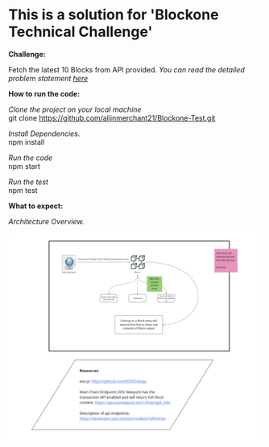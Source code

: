 # This is a solution for 'Blockone Technical Challenge'

**Challenge:**

Fetch the latest 10 Blocks from API provided.
*You can read the detailed problem statement [here](https://github.com/alijnmerchant21/Blockone-Test/blob/main/Web%20App%20Developer%20Technical%20Test.pdf)*



**How to run the code:**

*Clone the project on your local machine* <br>
git clone https://github.com/alijnmerchant21/Blockone-Test.git 
<br>

*Install Dependencies.* <br>
npm install
<br>

*Run the code* <br>
npm start 
<br>

*Run the test* <br>
npm test 



**What to expect:**

*Architecture Overview.*


![Architecture](https://github.com/alijnmerchant21/Blockone-Test/blob/main/Resources/Blockone_page-0001.jpg)




